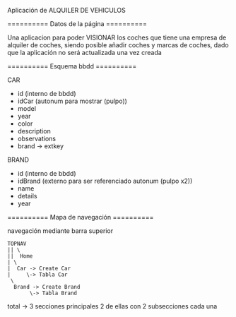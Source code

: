 Aplicación de ALQUILER DE VEHICULOS

========== Datos de la página ==========

Una aplicacion para poder VISIONAR los coches que tiene una empresa
de alquiler de coches, siendo posible añadir coches y marcas
de coches, dado que la aplicación no será actualizada una vez creada

========== Esquema bbdd ==========

CAR
- id (interno de bbdd)
- idCar (autonum para mostrar (pulpo))
- model
- year
- color
- description
- observations
- brand -> extkey

BRAND
- id (interno de bbdd)
- idBrand (externo para ser referenciado autonum (pulpo x2))
- name
- details
- year

========== Mapa de navegación ==========

navegación mediante barra superior
```
TOPNAV
|| \
||  Home
| \
|  Car -> Create Car
|     \-> Tabla Car
 \
  Brand -> Create Brand
       \-> Tabla Brand
```
total ->    3 secciones principales
            2 de ellas con 2 subsecciones cada una
